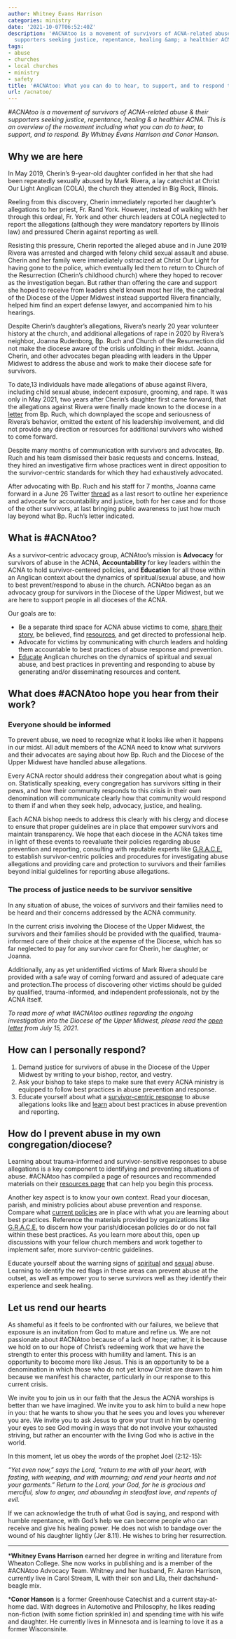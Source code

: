 ```yaml
---
author: Whitney Evans Harrison
categories: ministry
date: '2021-10-07T06:52:40Z'
description: '#ACNAtoo is a movement of survivors of ACNA-related abuse &amp; their
  supporters seeking justice, repentance, healing &amp; a healthier ACNA.'
tags:
- abuse
- churches
- local churches
- ministry
- safety
title: '#ACNAtoo: What you can do to hear, to support, and to respond to abuse survivors'
url: /acnatoo/
---
```


*#ACNAtoo is a movement of survivors of ACNA-related abuse &amp; their supporters seeking justice, repentance, healing &amp; a healthier ACNA. This is an overview of the movement including what you can do to hear, to support, and to respond. By Whitney Evans Harrison and Conor Hanson.*

## Why we are here

In May 2019, Cherin’s 9-year-old daughter confided in her that she had been repeatedly sexually abused by Mark Rivera, a lay catechist at Christ Our Light Anglican (COLA), the church they attended in Big Rock, Illinois.

Reeling from this discovery, Cherin immediately reported her daughter’s allegations to her priest, Fr. Rand York. However, instead of walking with her through this ordeal, Fr. York and other church leaders at COLA neglected to report the allegations (although they were mandatory reporters by Illinois law) and pressured Cherin against reporting as well.

Resisting this pressure, Cherin reported the alleged abuse and in June 2019 Rivera was arrested and charged with felony child sexual assault and abuse. Cherin and her family were immediately ostracized at Christ Our Light for having gone to the police, which eventually led them to return to Church of the Resurrection (Cherin’s childhood church) where they hoped to recover as the investigation began. But rather than offering the care and support she hoped to receive from leaders she’d known most her life, the cathedral of the Diocese of the Upper Midwest instead supported Rivera financially, helped him find an expert defense lawyer, and accompanied him to his hearings.

Despite Cherin’s daughter’s allegations, Rivera’s nearly 20 year volunteer history at the church, and additional allegations of rape in 2020 by Rivera’s neighbor, Joanna Rudenborg, Bp. Ruch and Church of the Resurrection did not make the diocese aware of the crisis unfolding in their midst. Joanna, Cherin, and other advocates began pleading with leaders in the Upper Midwest to address the abuse and work to make their diocese safe for survivors. 

To date,13 individuals have made allegations of abuse against Rivera, including child sexual abuse, indecent exposure, grooming, and rape. It was only in May 2021, two years after Cherin’s daughter first came forward, that the allegations against Rivera were finally made known to the diocese in a [letter](https://www.midwestanglican.org/big-rock/) from Bp. Ruch, which downplayed the scope and seriousness of Rivera’s behavior, omitted the extent of his leadership involvement, and did not provide any direction or resources for additional survivors who wished to come forward.

Despite many months of communication with survivors and advocates, Bp. Ruch and his team dismissed their basic requests and concerns. Instead, they hired an investigative firm whose practices went in direct opposition to the survivor-centric standards for which they had exhaustively advocated.

After advocating with Bp. Ruch and his staff for 7 months, Joanna came forward in a June 26 Twitter [thread](https://twitter.com/ladyjessicahaze/status/1408916453848346629) as a last resort to outline her experience and advocate for accountability and justice, both for her case and for those of the other survivors, at last bringing public awareness to just how much lay beyond what Bp. Ruch’s letter indicated.

## What is #ACNAtoo?

As a survivor-centric advocacy group, ACNAtoo’s mission is **Advocacy** for survivors of abuse in the ACNA, **Accountability** for key leaders within the ACNA to hold survivor-centered policies, and **Education** for all those within an Anglican context about the dynamics of spiritual/sexual abuse, and how to best prevent/respond to abuse in the church. ACNAtoo began as an advocacy group for survivors in the Diocese of the Upper Midwest, but we are here to support people in all dioceses of the ACNA.

Our goals are to:

- Be a separate third space for ACNA abuse victims to come, [share their story](https://www.acnatoo.org/telling-your-story/survivor-guidelines-sexual-abuse), be believed, find [resources](https://www.acnatoo.org/resources), and get directed to professional help.
- Advocate for victims by communicating with church leaders and holding them accountable to best practices of abuse response and prevention.
- [Educate](https://www.acnatoo.org/resources) Anglican churches on the dynamics of spiritual and sexual abuse, and best practices in preventing and responding to abuse by generating and/or disseminating resources and content.

## What does #ACNAtoo hope you hear from their work?

### Everyone should be informed

To prevent abuse, we need to recognize what it looks like when it happens in our midst. All adult members of the ACNA need to know what survivors and their advocates are saying about how Bp. Ruch and the Diocese of the Upper Midwest have handled abuse allegations.

Every ACNA rector should address their congregation about what is going on. Statistically speaking, every congregation has survivors sitting in their pews, and how their community responds to this crisis in their own denomination will communicate clearly how that community would respond to them if and when they seek help, advocacy, justice, and healing.

Each ACNA bishop needs to address this clearly with his clergy and diocese to ensure that proper guidelines are in place that empower survivors and maintain transparency. We hope that each diocese in the ACNA takes time in light of these events to reevaluate their policies regarding abuse prevention and reporting, consulting with reputable experts like [G.R.A.C.E.](https://www.netgrace.org/) to establish survivor-centric policies and procedures for investigating abuse allegations and providing care and protection to survivors and their families beyond initial guidelines for reporting abuse allegations.

### The process of justice needs to be survivor sensitive

In any situation of abuse, the voices of survivors and their families need to be heard and their concerns addressed by the ACNA community. 

In the current crisis involving the Diocese of the Upper Midwest, the survivors and their families should be provided with the qualified, trauma-informed care of their choice at the expense of the Diocese, which has so far neglected to pay for any survivor care for Cherin, her daughter, or Joanna.

Additionally, any as yet unidentified victims of Mark Rivera should be provided with a safe way of coming forward and assured of adequate care and protection.The process of discovering other victims should be guided by qualified, trauma-informed, and independent professionals, not by the ACNA itself.

*To read more of what #ACNAtoo outlines regarding the ongoing investigation into the Diocese of the Upper Midwest, please read the [open letter](https://www.acnatoo.org/acnatoo-blog/openletter) from July 15, 2021.*

## How can I personally respond?

1. Demand justice for survivors of abuse in the Diocese of the Upper Midwest by writing to your bishop, rector, and vestry.
2. Ask your bishop to take steps to make sure that every ACNA ministry is equipped to follow best practices in abuse prevention and response.
3. Educate yourself about what a [survivor-centric response](https://www.acnatoo.org/acnatoo-blog/a-survivor-sensitive-approach-to-allegations) to abuse allegations looks like and [learn](https://www.acnatoo.org/resources) about best practices in abuse prevention and reporting.

## How do I prevent abuse in my own congregation/diocese?

Learning about trauma-informed and survivor-sensitive responses to abuse allegations is a key component to identifying and preventing situations of abuse. #ACNAtoo has compiled a page of resources and recommended materials on their [resources page](https://www.acnatoo.org/resources) that can help you begin this process.

Another key aspect is to know your own context. Read your diocesan, parish, and ministry policies about abuse prevention and response. Compare what [current policies](https://www.acnatoo.org/acna-policy) are in place with what you are learning about best practices. Reference the materials provided by organizations like [G.R.A.C.E.](https://www.netgrace.org/) to discern how your parish/diocesan policies do or do not fall within these best practices. As you learn more about this, open up discussions with your fellow church members and work together to implement safer, more survivor-centric guidelines.

Educate yourself about the warning signs of [spiritual](https://www.acnatoo.org/acnatoo-blog/spiritual-abuse-syllabus) and [sexual](https://www.acnatoo.org/resources) abuse. Learning to identify the red flags in these areas can prevent abuse at the outset, as well as empower you to serve survivors well as they identify their experience and seek healing.

## Let us rend our hearts

As shameful as it feels to be confronted with our failures, we believe that exposure is an invitation from God to mature and refine us. We are not passionate about #ACNAtoo because of a lack of hope; rather, it is because we hold on to our hope of Christ’s redeeming work that we have the strength to enter this process with humility and lament. This is an opportunity to become more like Jesus. This is an opportunity to be a denomination in which those who do not yet know Christ are drawn to him because we manifest his character, particularly in our response to this current crisis.

We invite you to join us in our faith that the Jesus the ACNA worships is better than we have imagined. We invite you to ask him to build a new hope in you: that he wants to show you that he sees you and loves you wherever you are. We invite you to ask Jesus to grow your trust in him by opening your eyes to see God moving in ways that do not involve your exhausted striving, but rather an encounter with the living God who is active in the world.

In this moment, let us obey the words of the prophet Joel (2:12-15):

*“Yet even now,” says the Lord, “return to me with all your heart, with fasting, with weeping, and with mourning; and rend your hearts and not your garments.” Return to the Lord, your God, for he is gracious and merciful, slow to anger, and abounding in steadfast love, and repents of evil.*

If we can acknowledge the truth of what God is saying, and respond with humble repentance, with God’s help we can become people who can receive and give his healing power. He does not wish to bandage over the wound of his daughter lightly (Jer 8.11). He wishes to bring her resurrection.

---

***Whitney Evans Harrison** earned her degree in writing and literature from Wheaton College. She now works in publishing and is a member of the #ACNAtoo Advocacy Team. Whitney and her husband, Fr. Aaron Harrison, currently live in Carol Stream, IL with their son and Lila, their dachshund-beagle mix.

***Conor Hanson** is a former Greenhouse Catechist and a current stay-at-home dad. With degrees in Automotive and Philosophy, he likes reading non-fiction (with some fiction sprinkled in) and spending time with his wife and daughter. He currently lives in Minnesota and is learning to love it as a former Wisconsinite.